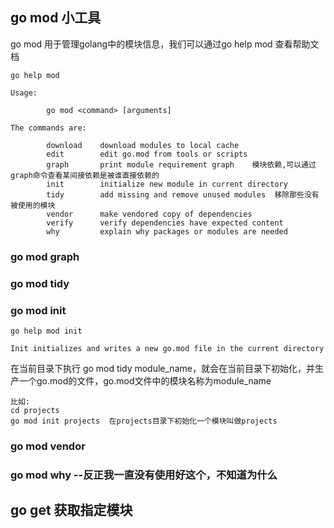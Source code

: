 ## go mod 小工具
go mod 用于管理golang中的模块信息，我们可以通过go help mod 查看帮助文档
```linux
go help mod
```
```text
Usage:

        go mod <command> [arguments]

The commands are:

        download    download modules to local cache
        edit        edit go.mod from tools or scripts
        graph       print module requirement graph    模块依赖,可以通过graph命令查看某间接依赖是被谁直接依赖的
        init        initialize new module in current directory  
        tidy        add missing and remove unused modules  移除那些没有被使用的模块
        vendor      make vendored copy of dependencies
        verify      verify dependencies have expected content
        why         explain why packages or modules are needed

```

### go mod graph 

### go mod tidy

### go mod init
```linux
go help mod init

Init initializes and writes a new go.mod file in the current directory
```
在当前目录下执行 go mod tidy module_name，就会在当前目录下初始化，并生产一个go.mod的文件，go.mod文件中的模块名称为module_name
```text
比如:
cd projects
go mod init projects  在projects目录下初始化一个模块叫做projects

```


### go mod vendor

### go mod why  --反正我一直没有使用好这个，不知道为什么


## go get 获取指定模块